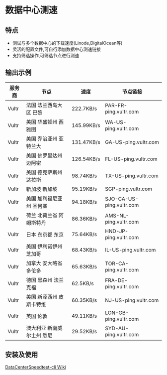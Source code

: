 # 数据中心测速

## 特点

-   测试与多个数据中心的下载速度(Linode,DigitalOcean等)
-   灵活的配置文件,可自行添加数据中心测速链接
-   支持筛选操作,可筛选节点进行测速

## 输出示例

| 服务商   | 节点             | 速度         | 节点链接                     |
| ----- | -------------- | ---------- | ------------------------ |
| Vultr | 法国 法兰西岛大区 巴黎   | 222.7KB/s  | PAR-FR-ping.vultr.com    |
| Vultr | 美国 华盛顿州 西雅图    | 145.99KB/s | WA-US-ping.vultr.com     |
| Vultr | 美国 乔治亚州 亚特兰大   | 131.47KB/s | GA-US-ping.vultr.com     |
| Vultr | 美国 佛罗里达州 迈阿密   | 126.54KB/s | FL-US-ping.vultr.com     |
| Vultr | 美国 德克萨斯州 达拉斯   | 98.74KB/s  | TX-US-ping.vultr.com     |
| Vultr | 新加坡 新加坡        | 95.19KB/s  | SGP-ping.vultr.com       |
| Vultr | 美国 加利福尼亚州 圣何塞  | 94.18KB/s  | SJO-CA-US-ping.vultr.com |
| Vultr | 荷兰 北荷兰省 阿姆斯特丹  | 86.36KB/s  | AMS-NL-ping.vultr.com    |
| Vultr | 日本 东京都 东京      | 75.64KB/s  | HND-JP-ping.vultr.com    |
| Vultr | 美国 伊利诺伊州 芝加哥   | 68.43KB/s  | IL-US-ping.vultr.com     |
| Vultr | 加拿大 安大略省 多伦多   | 65.63KB/s  | TOR-CA-ping.vultr.com    |
| Vultr | 德国 黑森州 法兰克福    | 62.5KB/s   | FRA-DE-ping.vultr.com    |
| Vultr | 美国 新泽西州 皮斯卡特维  | 60.35KB/s  | NJ-US-ping.vultr.com     |
| Vultr | 英国 伦敦          | 49.11KB/s  | LON-GB-ping.vultr.com    |
| Vultr | 澳大利亚 新南威尔士州 悉尼 | 29.52KB/s  | SYD-AU-ping.vultr.com    |

## 安装及使用

[DataCenterSpeedtest-cli Wiki](https://github.com/Spedoske/DataCenterSpeedtest-cli/wiki/%E6%96%B0%E6%89%8B%E4%B8%8A%E8%B7%AF)